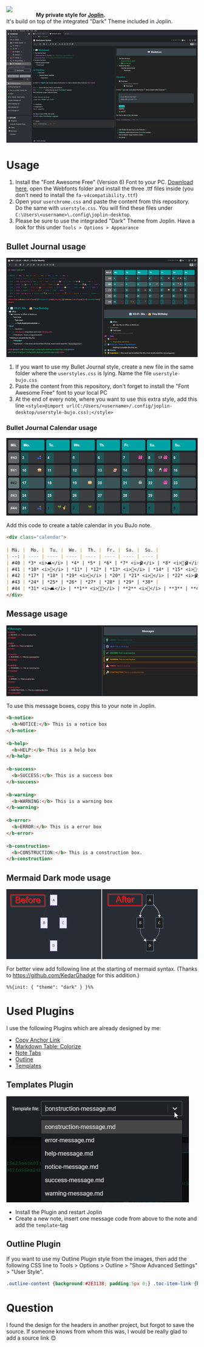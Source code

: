 <img width="64" src="https://raw.githubusercontent.com/laurent22/joplin/dev/Assets/LinuxIcons/256x256.png" align="left" style="padding:0 1em 1em 0" />

**My private style for [Joplin](https://joplinapp.org).**<br />
It's build on top of the integrated "Dark" Theme included in Joplin.

![Screenshot Joplin](/assets/screenshot5.png)

# Usage
1. Install the "Font Awesome Free" (Version 6) Font to your PC. [Download here](https://use.fontawesome.com/releases/v6.4.0/fontawesome-free-6.4.0-web.zip), open the Webfonts folder and install the three .ttf files inside (you don't need to install the `fa-v4compatibility.ttf`)
2. Open your `userchrome.css` and paste the content from this repository. Do the same with `userstyle.css`. You will find these files under `C:\Users\<username>\.config\joplin-desktop`.
3. Please be sure to use the integraded "Dark" Theme from Joplin. Have a look for this under `Tools > Options > Appearance`

## Bullet Journal usage
![Screenshot Joplin](/assets/screenshot6.png)

1. If you want to use my Bullet Journal style, create a new file in the same folder where the `userstyles.css` is lying. Name the file `userstyle-bujo.css`
2. Paste the content from this repository, don't forget to install the "Font Awesome Free" font to your local PC
3. At the end of every note, where you want to use this extra style, add this line `<style>@import url(C:/Users/<username>/.config/joplin-desktop/userstyle-bujo.css);</style>`

### Bullet Journal Calendar usage
![Screenshot Calendar](/assets/bujo-calendar.png)

Add this code to create a table calendar in you BuJo note.

```markdown
<div class="calendar">

| Mä. |  Mo. |  Tu. |  We. |  Th. |  Fr. |  Sa. |  Su. |
| --: | ---- | ---- | ---- | ---- | ---- | ---- | ---- |
| #40 | *3* <i>🛋️</i> | *4* | *5* | *6* | *7* <i>🩰</i> | *8* <i>🛒🩰</i> | *9* |
| #41 | *10* <i>🎂</i> | *11* | *12* | *13* <i>🍣</i> | *14* | *15* <i>🥂🩰</i> | *16* |
| #42 | *17* | *18* | *19* <i>🎂</i> | *20* | *21* <i>🍵</i> | *22* <i>🩰</i> | *23* |
| #43 | *24* | *25* | *26* | *27* | *28* | *29* | *30* |
| #44 | *31* <i>🛋️</i> | **1** <i>🌴🎷</i> | **2** <i>🌴</i> | **3** | **4** |  **5** | **6** |
</div>
```

## Message usage
![Screenshot Joplin](/assets/screenshot7.png)

To use this message boxes, copy this to your note in Joplin.

```html
<b-notice>
  <b>NOTICE:</b> This is a notice box
</b-notice>

<b-help>
  <b>HELP:</b> This is a help box
</b-help>

<b-success>
  <b>SUCCESS:</b> This is a success box
</b-success>

<b-warning>
  <b>WARNING:</b> This is a warning box
</b-warning>

<b-error>
  <b>ERROR:</b> This is a error box
</b-error>

<b-construction>
  <b>CONSTRUCTION:</b> This is a construction box.
</b-construction>
```

## Mermaid Dark mode usage
![Nermaid Dark mode](/assets/mermaid-dark-mode.png)

For better view add following line at the starting of mermaid syntax.
(Thanks to https://github.com/KedarGhadge for this addition.)

```
%%{init: { "theme": "dark" } }%%
```

# Used Plugins

I use the following Plugins which are already designed by me:

- [Copy Anchor Link](https://github.com/hieuthi/joplin-plugin-copy-anchor-link)
- [Markdown Table: Colorize](https://github.com/hieuthi/joplin-plugin-markdown-table-colorize)
- [Note Tabs](https://github.com/benji300/joplin-note-tabs)
- [Outline](https://github.com/cqroot/joplin-outline)
- [Templates](https://github.com/joplin/plugin-templates)

## Templates Plugin
![Template Messages](/assets/template_messages.png)

* Install the Plugin and restart Joplin
* Create a new note, insert one message code from above to the note and add the `template`-tag

## Outline Plugin

If you want to use my Outline Plugin style from the images, then add the following CSS line to Tools > Options > Outline > "Show Advanced Settings" > "User Style".

```css
.outline-content {background:#2E3138; padding:5px 0;} .toc-item-link {height:30px, font-size:13px; display:flex !important; align-items:center; text-indent:-20px;} .toc-item-link > * {padding:0 0 0 12px;} .toc-item-link:hover {font-weight:normal; text-decoration:none; background:#4E4E4E; cursor:default;} a#header {color:#ffffff; height:30px; line-height:30px; padding:0 0 0 6px;} a#header::before {content:"\e917"; font-family:"icomoon" !important; font-size:18px; color:#ffffff; margin:0 8px 0 0; font-weight:300; top:3px; position:relative;}
```

# Question

I found the design for the headers in another project, but forgot to save the source. If someone knows from whom this was, I would be really glad to add a source link 😊
